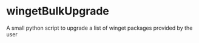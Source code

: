 # wingetBulkUpgrade
 A small python script to upgrade a list of winget packages provided by the user
